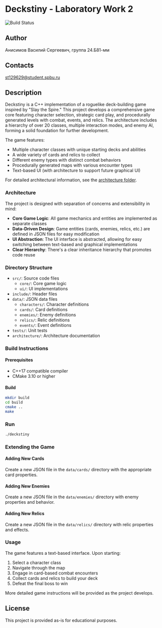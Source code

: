 # Deckstiny - Laboratory Work 2

![Build Status](https://github.com/anisimov-vs/LabWork2/actions/workflows/build.yml/badge.svg)

## Author

Анисимов Василий Сергеевич, группа 24.Б81-мм

## Contacts

st129629@student.spbu.ru

## Description

Deckstiny is a C++ implementation of a roguelike deck-building game inspired by "Slay the Spire." This project develops a comprehensive game core featuring character selection, strategic card play, and procedurally generated levels with combat, events, and relics. The architecture includes a hierarchy of over 20 classes, multiple interaction modes, and enemy AI, forming a solid foundation for further development.

The game features:
- Multiple character classes with unique starting decks and abilities
- A wide variety of cards and relics to collect
- Different enemy types with distinct combat behaviors
- Procedurally generated maps with various encounter types
- Text-based UI (with architecture to support future graphical UI)

For detailed architectural information, see the [architecture folder](architecture/).

### Architecture

The project is designed with separation of concerns and extensibility in mind:

- **Core Game Logic**: All game mechanics and entities are implemented as separate classes
- **Data-Driven Design**: Game entities (cards, enemies, relics, etc.) are defined in JSON files for easy modification
- **UI Abstraction**: The UI interface is abstracted, allowing for easy switching between text-based and graphical implementations
- **Clear Hierarchy**: There's a clear inheritance hierarchy that promotes code reuse

### Directory Structure

- `src/`: Source code files
  - `core/`: Core game logic
  - `ui/`: UI implementations
- `include/`: Header files
- `data/`: JSON data files
  - `characters/`: Character definitions
  - `cards/`: Card definitions
  - `enemies/`: Enemy definitions
  - `relics/`: Relic definitions
  - `events/`: Event definitions
- `tests/`: Unit tests
- `architecture/`: Architecture documentation

### Build Instructions

#### Prerequisites

- C++17 compatible compiler
- CMake 3.10 or higher

#### Build

```bash
mkdir build
cd build
cmake ..
make
```

### Run

```bash
./deckstiny
```

### Extending the Game

#### Adding New Cards

Create a new JSON file in the `data/cards/` directory with the appropriate card properties.

#### Adding New Enemies

Create a new JSON file in the `data/enemies/` directory with enemy properties and behavior.

#### Adding New Relics

Create a new JSON file in the `data/relics/` directory with relic properties and effects.

### Usage

The game features a text-based interface. Upon starting:

1. Select a character class
2. Navigate through the map
3. Engage in card-based combat encounters
4. Collect cards and relics to build your deck
5. Defeat the final boss to win

More detailed game instructions will be provided as the project develops.

## License

This project is provided as-is for educational purposes. 